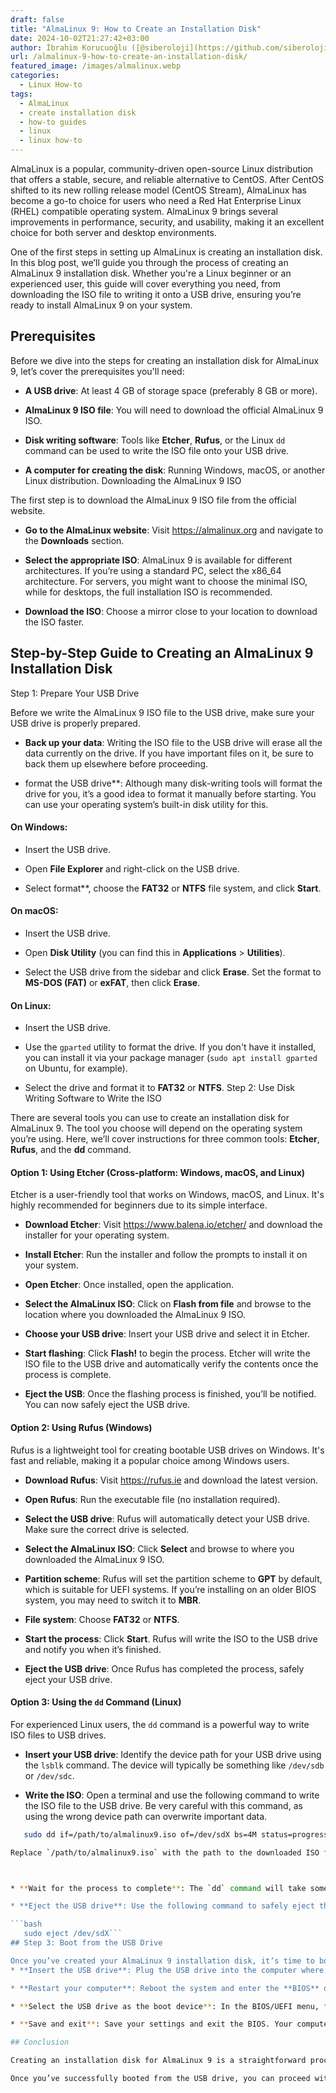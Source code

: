 ```yaml
---
draft: false
title: "AlmaLinux 9: How to Create an Installation Disk"
date: 2024-10-02T21:27:42+03:00
author: İbrahim Korucuoğlu ([@siberoloji](https://github.com/siberoloji))
url: /almalinux-9-how-to-create-an-installation-disk/
featured_image: /images/almalinux.webp
categories:
  - Linux How-to
tags:
  - AlmaLinux
  - create installation disk
  - how-to guides
  - linux
  - linux how-to
---
```

AlmaLinux is a popular, community-driven open-source Linux distribution that offers a stable, secure, and reliable alternative to CentOS. After CentOS shifted to its new rolling release model (CentOS Stream), AlmaLinux has become a go-to choice for users who need a Red Hat Enterprise Linux (RHEL) compatible operating system. AlmaLinux 9 brings several improvements in performance, security, and usability, making it an excellent choice for both server and desktop environments.

One of the first steps in setting up AlmaLinux is creating an installation disk. In this blog post, we’ll guide you through the process of creating an AlmaLinux 9 installation disk. Whether you're a Linux beginner or an experienced user, this guide will cover everything you need, from downloading the ISO file to writing it onto a USB drive, ensuring you’re ready to install AlmaLinux 9 on your system.
## Prerequisites

Before we dive into the steps for creating an installation disk for AlmaLinux 9, let’s cover the prerequisites you'll need:
* **A USB drive**: At least 4 GB of storage space (preferably 8 GB or more).

* **AlmaLinux 9 ISO file**: You will need to download the official AlmaLinux 9 ISO.

* **Disk writing software**: Tools like **Etcher**, **Rufus**, or the Linux `dd` command can be used to write the ISO file onto your USB drive.

* **A computer for creating the disk**: Running Windows, macOS, or another Linux distribution.
Downloading the AlmaLinux 9 ISO

The first step is to download the AlmaLinux 9 ISO file from the official website.
* **Go to the AlmaLinux website**: Visit <a href="https://almalinux.org">https://almalinux.org</a> and navigate to the **Downloads** section.

* **Select the appropriate ISO**: AlmaLinux 9 is available for different architectures. If you’re using a standard PC, select the x86_64 architecture. For servers, you might want to choose the minimal ISO, while for desktops, the full installation ISO is recommended.

* **Download the ISO**: Choose a mirror close to your location to download the ISO faster.

## Step-by-Step Guide to Creating an AlmaLinux 9 Installation Disk

Step 1: Prepare Your USB Drive

Before we write the AlmaLinux 9 ISO file to the USB drive, make sure your USB drive is properly prepared.
* **Back up your data**: Writing the ISO file to the USB drive will erase all the data currently on the drive. If you have important files on it, be sure to back them up elsewhere before proceeding.

* format the USB drive**: Although many disk-writing tools will format the drive for you, it’s a good idea to format it manually before starting. You can use your operating system’s built-in disk utility for this.

#### On Windows:
* Insert the USB drive.

* Open **File Explorer** and right-click on the USB drive.

* Select format**, choose the **FAT32** or **NTFS** file system, and click **Start**.

#### On macOS:
* Insert the USB drive.

* Open **Disk Utility** (you can find this in **Applications** > **Utilities**).

* Select the USB drive from the sidebar and click **Erase**. Set the format to **MS-DOS (FAT)** or **exFAT**, then click **Erase**.

#### On Linux:
* Insert the USB drive.

* Use the `gparted` utility to format the drive. If you don't have it installed, you can install it via your package manager (`sudo apt install gparted` on Ubuntu, for example).

* Select the drive and format it to **FAT32** or **NTFS**.
Step 2: Use Disk Writing Software to Write the ISO

There are several tools you can use to create an installation disk for AlmaLinux 9. The tool you choose will depend on the operating system you’re using. Here, we’ll cover instructions for three common tools: **Etcher**, **Rufus**, and the **dd** command.
#### Option 1: Using Etcher (Cross-platform: Windows, macOS, and Linux)

Etcher is a user-friendly tool that works on Windows, macOS, and Linux. It's highly recommended for beginners due to its simple interface.
* **Download Etcher**: Visit <a href="https://www.balena.io/etcher/">https://www.balena.io/etcher/</a> and download the installer for your operating system.

* **Install Etcher**: Run the installer and follow the prompts to install it on your system.

* **Open Etcher**: Once installed, open the application.

* **Select the AlmaLinux ISO**: Click on **Flash from file** and browse to the location where you downloaded the AlmaLinux 9 ISO.

* **Choose your USB drive**: Insert your USB drive and select it in Etcher.

* **Start flashing**: Click **Flash!** to begin the process. Etcher will write the ISO file to the USB drive and automatically verify the contents once the process is complete.

* **Eject the USB**: Once the flashing process is finished, you’ll be notified. You can now safely eject the USB drive.
#### Option 2: Using Rufus (Windows)

Rufus is a lightweight tool for creating bootable USB drives on Windows. It's fast and reliable, making it a popular choice among Windows users.
* **Download Rufus**: Visit <a href="https://rufus.ie">https://rufus.ie</a> and download the latest version.

* **Open Rufus**: Run the executable file (no installation required).

* **Select the USB drive**: Rufus will automatically detect your USB drive. Make sure the correct drive is selected.

* **Select the AlmaLinux ISO**: Click **Select** and browse to where you downloaded the AlmaLinux 9 ISO.

* **Partition scheme**: Rufus will set the partition scheme to **GPT** by default, which is suitable for UEFI systems. If you’re installing on an older BIOS system, you may need to switch it to **MBR**.

* **File system**: Choose **FAT32** or **NTFS**.

* **Start the process**: Click **Start**. Rufus will write the ISO to the USB drive and notify you when it’s finished.

* **Eject the USB drive**: Once Rufus has completed the process, safely eject your USB drive.
#### Option 3: Using the `dd` Command (Linux)

For experienced Linux users, the `dd` command is a powerful way to write ISO files to USB drives.
* **Insert your USB drive**: Identify the device path for your USB drive using the `lsblk` command. The device will typically be something like `/dev/sdb` or `/dev/sdc`.

* **Write the ISO**: Open a terminal and use the following command to write the ISO file to the USB drive. Be very careful with this command, as using the wrong device path can overwrite important data.

```bash
   sudo dd if=/path/to/almalinux9.iso of=/dev/sdX bs=4M status=progress &amp;&amp; sync```

Replace `/path/to/almalinux9.iso` with the path to the downloaded ISO file, and `/dev/sdX` with the device path for your USB drive.



* **Wait for the process to complete**: The `dd` command will take some time to complete, and there won't be much visual feedback. Once it finishes, you’ll see a message indicating the number of bytes written.

* **Eject the USB drive**: Use the following command to safely eject the USB drive:

```bash
   sudo eject /dev/sdX```
## Step 3: Boot from the USB Drive

Once you’ve created your AlmaLinux 9 installation disk, it’s time to boot from it and begin the installation process.
* **Insert the USB drive**: Plug the USB drive into the computer where you want to install AlmaLinux 9.

* **Restart your computer**: Reboot the system and enter the **BIOS** or **UEFI** settings by pressing a key like `F2`, `F10`, or `Delete` during startup (the specific key depends on your computer's manufacturer).

* **Select the USB drive as the boot device**: In the BIOS/UEFI menu, find the **Boot Order** or **Boot Device** settings and select the USB drive as the first boot option.

* **Save and exit**: Save your settings and exit the BIOS. Your computer will now boot from the USB drive and begin the AlmaLinux 9 installation process.

## Conclusion

Creating an installation disk for AlmaLinux 9 is a straightforward process, whether you’re using Windows, macOS, or Linux. With the right tools and a few steps, you’ll have a bootable USB drive ready to install AlmaLinux 9 on your system. This powerful, enterprise-ready Linux distribution offers a robust solution for users and organizations seeking a stable, RHEL-compatible environment.

Once you’ve successfully booted from the USB drive, you can proceed with the installation and enjoy the many features and benefits AlmaLinux 9 has to offer. Whether you're setting up a server, desktop, or virtual machine, AlmaLinux 9 provides a secure and reliable operating system that’s well-suited for a wide range of use cases.

